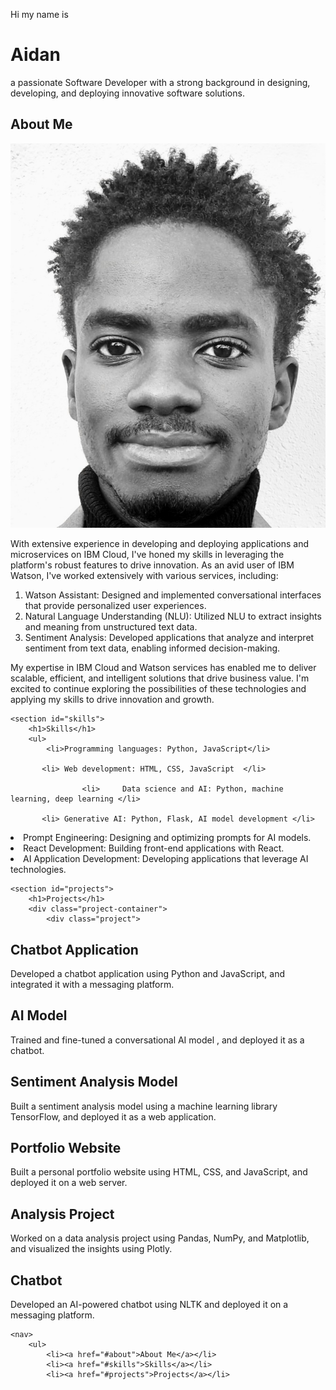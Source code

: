 <head>
    <p>Hi my name is</p>

 <h1>Aidan</h1>
 <p>a passionate Software Developer with a strong background in designing, developing, and deploying innovative software solutions.   </p>
    </head>
<body>
    <!-- About Me Section -->
<section id="about">
  <div class="container">
    <div class="about-content">
      <div class="about-image">
      <h1>About Me</h1>
       <img src="https://raw.githubusercontent.com/smoo939/smoo939.github.io/9dbc91b391182f45fc56d6f056a16daf174153d3/IMG_20250527_234215.jpg">
       <p>With extensive experience in developing and deploying applications and microservices on IBM Cloud, I've honed my skills in leveraging the platform's robust features to drive innovation. As an avid user of IBM Watson, I've worked extensively with various services, including:
       <ol>
<li> Watson Assistant: Designed and implemented conversational interfaces that provide personalized user experiences.</li>
<li>Natural Language Understanding (NLU): Utilized NLU to extract insights and meaning from unstructured text data.</li>
<li>Sentiment Analysis: Developed applications that analyze and interpret sentiment from text data, enabling informed decision-making.</li>
       </ol>
My expertise in IBM Cloud and Watson services has enabled me to deliver scalable, efficient, and intelligent solutions that drive business value. I'm excited to continue exploring the possibilities of these technologies and applying my skills to drive innovation and growth.</p>

<!-- Skills Section -->
    <section id="skills">
        <h1>Skills</h1>
        <ul>
            <li>Programming languages: Python, JavaScript</li>
          
           <li> Web development: HTML, CSS, JavaScript  </li>
                    
                    <li>     Data science and AI: Python, machine learning, deep learning </li>

           <li> Generative AI: Python, Flask, AI model development </li>

<li> Prompt Engineering: Designing and optimizing prompts for AI models. </li>

<li> React Development: Building front-end applications with React.   </li>

<li> AI Application Development: Developing applications that leverage AI technologies.  </li>
           
 </ul>
    </section>

<!-- Projects Section -->
    <section id="projects">
        <h1>Projects</h1>
        <div class="project-container">
            <div class="project">
<h2>Chatbot Application</h2>
<p>Developed a chatbot application using   Python and JavaScript, and integrated it with a messaging platform.</p>
<h2> AI Model</h2>
<p> Trained and fine-tuned a conversational AI model , and deployed it as a chatbot.</p>
<h2> Sentiment Analysis Model</h2>
<p>Built a sentiment analysis model using a machine learning library   TensorFlow, and deployed it as a web application.</p>
<h2> Portfolio Website</h2>
<p>Built a personal portfolio website using HTML, CSS, and JavaScript, and deployed it on a web server.</p>
<h2> Analysis Project</h2>
<p> Worked on a data analysis project using Pandas, NumPy, and Matplotlib, and visualized the insights using Plotly.</p>
<h2> Chatbot</h2>
<p>Developed an AI-powered chatbot using NLTK and deployed it on a messaging platform.</p>
</div>
    
<!-- Navigation Menu -->
    <nav>
        <ul>
            <li><a href="#about">About Me</a></li>
            <li><a href="#skills">Skills</a></li>
            <li><a href="#projects">Projects</a></li>
</ul>
    </nav>
